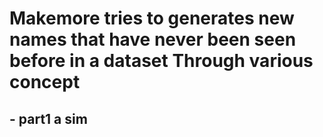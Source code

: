 # Makemore tries to generates new names that have never been seen before in a dataset Through various concept

## - part1 a sim